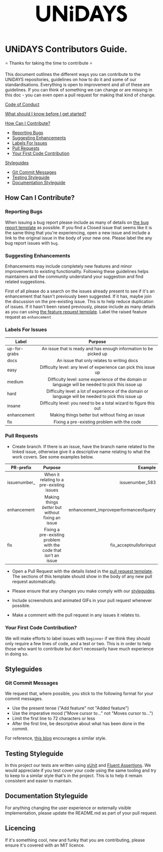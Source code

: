 <p align="center">
  <img src="/assets/UNiDAYS_Logo.png" />
</p>
<br/>

# UNiDAYS Contributors Guide.

:star: Thanks for taking the time to contribute :star:

This document outlines the different ways you can contribute to the UNiDAYS repositories, guidelines on how to do it and some of our standardisations. Everything is open to improvement and all of these are guidelines. If you can think of something we can change or are missing in this doc - you can even open a pull request for making that kind of change.

[Code of Conduct](CODE_OF_CONDUCT.md)

[What should I know before I get started?](#what-should-i-know-before-i-get-started)

[How Can I Contribute?](#how-can-i-contribute)
  * [Reporting Bugs](#reporting-bugs)
  * [Suggesting Enhancements](#suggesting-enhancements)
  * [Labels For Issues](#labels-for-issues)
  * [Pull Requests](#pull-requests)
  * [Your First Code Contribution](#your-first-code-contribution)

[Styleguides](#styleguides)
  * [Git Commit Messages](#git-commit-messages)
  * [Testing Styleguide](#testing-styleguide)
  * [Documentation Styleguide](#documentation-styleguide)

## How Can I Contribute?

### Reporting Bugs

When issuing a bug report please include as many of details on [the bug report template](./ISSUE_TEMPLATE/bug_report.md) as possible. If you find a Closed issue that seems like it is the same thing that you're experiencing, open a new issue and include a link to the original issue in the body of your new one. Please label the any bug report issues with `bug`.

### Suggesting Enhancements

Enhancements may include completely new features and minor improvements to existing functionality. Following these guidelines helps maintainers and the community understand your suggestion and find related suggestions.

First of all please do a search on the issues already present to see if it's an enhancement that hasn't previously been suggested. If it has, maybe join the discussion on the pre-existing issue. This is to help reduce duplication of issues. If it hasn't been raised previously, please include as many details as you can using [the feature request template](./ISSUE_TEMPLATE/feature_request.md). Label the raised feature request as `enhancement`

### Labels For Issues

| Label       | Purpose             |
| ------------- |:----------------:|
| up-for-grabs     | An issue that is ready and has enough information to be picked up  |
| docs     | An issue that only relates to writing docs |
| easy     | Difficulty level: any level of experience can pick this issue up |
| medium     | Difficulty level: some experience of the domain or language will be needed to pick this issue up  |
| hard     |Difficulty level: a lot of experience of the domain or language will be needed to pick this issue up |
| insane     | Difficulty level: you need to be a total wizard to figure this out |
| enhancement      | Making things better but without fixing an issue     |   
| fix  | Fixing a pre-existing problem with the code      |

### Pull Requests

- Create branch. If there is an issue, have the branch name related to the linked issue, otherwise give it a descriptive name relating to what the work covers. See some examples below.

| PR-prefix       | Purpose             | Example  |
| ------------- |:----------------:| -----:|
| issuenumber_     | When it relating to a pre-existing issues | issuenumber_583 |
| enhancement      | Making things _better_ but without fixing an issue     |   enhancement_improveperformanceofquery |
| fix  | Fixing a pre-existing problem with the code that isn't an issue      | fix_acceptnullsforinput |

- Open a Pull Request with the details listed in the [pull request template](pull_request_template.md). The sections of this template should show in the body of any new pull request automatically.

- Please ensure that any changes you make comply with our [styleguides](#styleguides).

-	Include screenshots and animated GIFs in your pull request whenever possible.

- Make a comment with the pull request in any issues it relates to.

### Your First Code Contribution?

We will make efforts to label issues with `beginner` if we think they should only require a few lines of code, and a test or two. This is in order to help those who want to contribute but don't necessarily have much experience in doing so.

## Styleguides

### Git Commit Messages

We request that, where possible, you stick to the following format for your commit messages.

- Use the present tense ("Add feature" not "Added feature")
- Use the imperative mood ("Move cursor to..." not "Moves cursor to...")
- Limit the first line to 72 characters or less
- After the first line, be descriptive about what has been done in the commit.

For reference, [this blog](https://chris.beams.io/posts/git-commit/) encourages a similar style.

## Testing Styleguide

In this project our tests are written using [xUnit](https://xunit.github.io/docs/getting-started-dotnet-core) and [Fluent Assertions](https://fluentassertions.com/). We would appreciate if you test cover your code using the same tooling and try to keep to a similar style that's in the project. This is to help it remain consistent and easier to maintain.

## Documentation Styleguide

For anything changing the user experience or externally visible implementation, please update the README.md as part of your pull request.

## Licencing

If it's something cool, new and funky that you are contributing, please ensure it's covered with an MIT licence.
